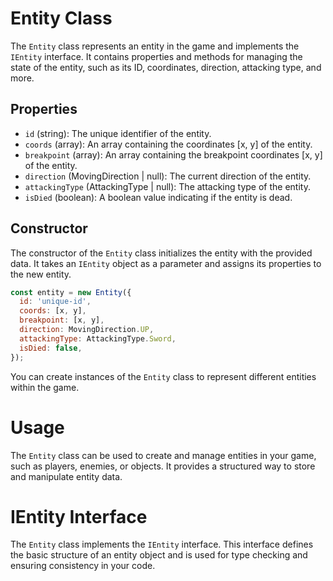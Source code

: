 # Entity Class

The `Entity` class represents an entity in the game and implements the `IEntity` interface. It contains properties and methods for managing the state of the entity, such as its ID, coordinates, direction, attacking type, and more.

## Properties

- `id` (string): The unique identifier of the entity.
- `coords` (array): An array containing the coordinates [x, y] of the entity.
- `breakpoint` (array): An array containing the breakpoint coordinates [x, y] of the entity.
- `direction` (MovingDirection | null): The current direction of the entity.
- `attackingType` (AttackingType | null): The attacking type of the entity.
- `isDied` (boolean): A boolean value indicating if the entity is dead.

## Constructor

The constructor of the `Entity` class initializes the entity with the provided data. It takes an `IEntity` object as a parameter and assigns its properties to the new entity.

```javascript
const entity = new Entity({
  id: 'unique-id',
  coords: [x, y],
  breakpoint: [x, y],
  direction: MovingDirection.UP,
  attackingType: AttackingType.Sword,
  isDied: false,
});
```

You can create instances of the `Entity` class to represent different entities within the game.

# Usage

The `Entity` class can be used to create and manage entities in your game, such as players, enemies, or objects. It provides a structured way to store and manipulate entity data.

# IEntity Interface

The `Entity` class implements the `IEntity` interface. This interface defines the basic structure of an entity object and is used for type checking and ensuring consistency in your code.
